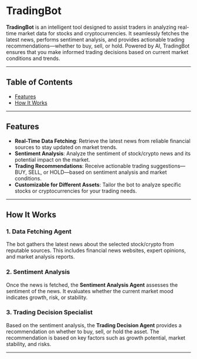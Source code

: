 # TradingBot

**TradingBot** is an intelligent tool designed to assist traders in analyzing real-time market data for stocks and cryptocurrencies. It seamlessly fetches the latest news, performs sentiment analysis, and provides actionable trading recommendations—whether to buy, sell, or hold. Powered by AI, TradingBot ensures that you make informed trading decisions based on current market conditions and trends.

---

## Table of Contents

- [Features](#features)
- [How It Works](#how-it-works)
---

## Features

- **Real-Time Data Fetching**: Retrieve the latest news from reliable financial sources to stay updated on market trends.
- **Sentiment Analysis**: Analyze the sentiment of stock/crypto news and its potential impact on the market.
- **Trading Recommendations**: Receive actionable trading suggestions—BUY, SELL, or HOLD—based on sentiment analysis and market conditions.
- **Customizable for Different Assets**: Tailor the bot to analyze specific stocks or cryptocurrencies for your trading needs.

---

## How It Works

### 1. **Data Fetching Agent**  
The bot gathers the latest news about the selected stock/crypto from reputable sources. This includes financial news websites, expert opinions, and market analysis reports.

### 2. **Sentiment Analysis**  
Once the news is fetched, the **Sentiment Analysis Agent** assesses the sentiment of the news. It evaluates whether the current market mood indicates growth, risk, or stability.

### 3. **Trading Decision Specialist**  
Based on the sentiment analysis, the **Trading Decision Agent** provides a recommendation on whether to buy, sell, or hold the asset. The recommendation is based on key factors such as growth potential, market stability, and risks.

---
